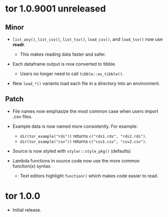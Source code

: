 # tor 1.0.9001 unreleased

## Minor

* `list_any()`, `list_csv()`, `list_tsv()`, `load_csv()`, and `load_tsv()` now use __readr__.
  * This makes reading data faster and safer.

* Each dataframe output is now converted to tibble. 
    * Users no longer need to call `tibble::as_tibble()`.
    
* New `load_*()` variants load each file in a directory into an environment.

## Patch

* File names now emphasize the most common case when users import .csv files.

* Example data is now named more consistently. For example:
    * `dir(tor_example("rds"))` returns `c("rds1.rds", "rds2.rds")`.
    * `dir(tor_example("csv"))` returns `c("csv1.csv", "csv2.csv")`.

* Source is now styled with `styler::style_pkg()` (defaults)

* Lambda functions in source code now use the more common function(x) syntax.
    * Text editors highlight `function()` which makes code easier to read.

# tor 1.0.0

* Initial release.
